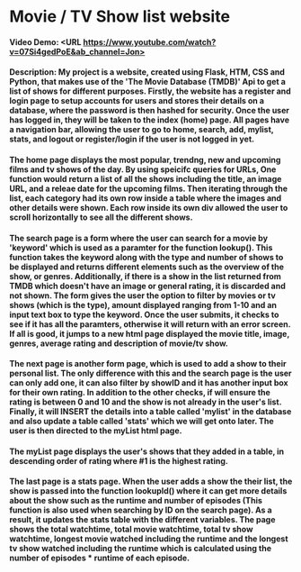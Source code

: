 # Movie / TV Show list website
#### Video Demo:  <URL https://www.youtube.com/watch?v=07Si4gedPoE&ab_channel=Jon>
#### Description: My project is a website, created using Flask, HTM, CSS and Python, that makes use of the 'The Movie Database (TMDB)' Api to get a list of shows for different purposes. Firstly, the website has a register and login page to setup accounts for users and stores their details on a database, where the password is then hashed for security. Once the user has logged in, they will be taken to the index (home) page. All pages have a navigation bar, allowing the user to go to home, search, add, mylist, stats, and logout or register/login if the user is not logged in yet.

#### The home page displays the most popular, trendng, new and upcoming films and tv shows of the day. By using speicifc queries for URLs, One function would return a list of all the shows including the title, an image URL, and a releae date for the upcoming films. Then iterating through the list, each category had its own row inside a table where the images and other details were shown. Each row inside its own div allowed the user to scroll horizontally to see all the different shows.

#### The search page is a form where the user can search for a movie by 'keyword' which is used as a paramter for the function lookup(). This function takes the keyword along with the type and number of shows to be displayed and returns different elements such as the overview of the show, or genres. Additionally, if there is a show in the list returned from TMDB which doesn't have an image or general rating, it is discarded and not shown. The form gives the user the option to filter by movies or tv shows (which is the type), amount displayed ranging from 1-10 and an input text box to type the keyword. Once the user submits, it checks to see if it has all the paramters, otherwise it will return with an error screen. If all is good, it jumps to a new html page displayed the movie title, image, genres, average rating and description of movie/tv show.

#### The next page is another form page, which is used to add a show to their personal list. The only difference with this and the search page is the user can only add one, it can also filter by showID and it has another input box for their own rating. In addition to the other checks, if will ensure the rating is between 0 and 10 and the show is not already in the user's list. Finally, it will INSERT the details into a table called 'mylist' in the database and also update a table called 'stats' which we will get onto later. The user is then directed to the myList html page.

#### The myList page displays the user's shows that they added in a table, in descending order of rating where #1 is the highest rating.

#### The last page is a stats page. When the user adds a show the their list, the show is passed into the function lookupId() where it can get more details about the show such as the runtime and number of episodes (This function is also used when searching by ID on the search page). As a result, it updates the stats table with the different variables. The page shows the total watchtime, total movie watchtime, total tv show watchtime, longest movie watched including the runtime and the longest tv show watched including the runtime which is calculated using the number of episodes * runtime of each episode.

